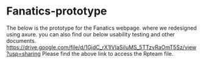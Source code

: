 # Fanatics-prototype
The below is the prototype for the Fanatics webpage. where we redesigned using axure. you can also find our below usability testing and other documents.
https://drive.google.com/file/d/1GjdC_rX1lVIaSiIuMS_5TTzvRaOmT5Sz/view?usp=sharing
Please find the above link to access the Rpteam file. 
